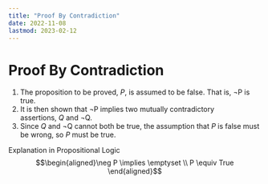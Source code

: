 ```yaml
---
title: "Proof By Contradiction"
date: 2022-11-08
lastmod: 2023-02-12
---
```

# Proof By Contradiction
1. The proposition to be proved, *P*, is assumed to be false. That is, $\neg$P is true.
2. It is then shown that $\neg$P implies two mutually contradictory assertions, *Q* and $\neg$Q.
3. Since *Q* and $\neg$Q cannot both be true, the assumption that *P* is false must be wrong, so *P* must be true.

Explanation in Propositional Logic 
$$\begin{aligned}\neg P \implies \emptyset \\ P \equiv True \end{aligned}$$
